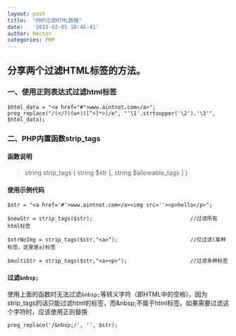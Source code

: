 ```yaml
---
layout: post
title:  "PHP过滤HTML数据"
date:   '2015-02-05 18:46:41'
author: Hector
categories: PHP
---
```


## 分享两个过滤HTML标签的方法。

### 一、使用正则表达式过滤html标签

    $html_data = "<a href="#">www.aintnot.com</a>";
    preg_replace("/(</?)(w+)([^>]*>)/e", "'\1'.strtoupper('\2').'\3'", $html_data);
    
### 二、PHP内置函数strip_tags

#### 函数说明

<!--more-->

> string strip_tags ( string $str [, string $allowable_tags ] )

#### 使用示例代码

    $str = "<a href='#'>www.aintnot.com</a><img src=''><p>hello</p>";
    
    $newStr = strip_tags($str);                               //过滤所有html标签
    
    $strNoImg = strip_tags($str,"<a>");                       //仅过滤(某种标签，这里是a)标签
    
    $multiStr = strip_tags($str,"<a><p>");                    //过滤多种标签
   
#### 过滤`&nbsp;`
使用上面的函数时无法过滤`&nbsp;`等转义字符（即HTML中的空格）。因为strip_tags的话只能过滤html的标签，而\&nbsp;不属于html标签。如果需要过滤这个字符时，应该使用正则替换
    
    preg_replace('/&nbsp;/', '', $str);